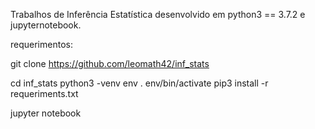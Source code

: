 Trabalhos de Inferência Estatística desenvolvido em python3 == 3.7.2 e jupyternotebook.

requerimentos:

git clone https://github.com/leomath42/inf_stats

cd inf_stats
python3 -venv env
. env/bin/activate
pip3 install -r requeriments.txt

jupyter notebook
